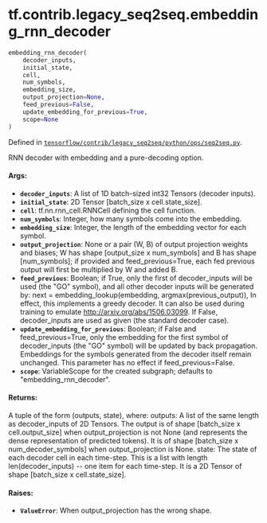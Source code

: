 <div itemscope itemtype="http://developers.google.com/ReferenceObject">
<meta itemprop="name" content="tf.contrib.legacy_seq2seq.embedding_rnn_decoder" />
</div>

# tf.contrib.legacy_seq2seq.embedding_rnn_decoder

``` python
embedding_rnn_decoder(
    decoder_inputs,
    initial_state,
    cell,
    num_symbols,
    embedding_size,
    output_projection=None,
    feed_previous=False,
    update_embedding_for_previous=True,
    scope=None
)
```



Defined in [`tensorflow/contrib/legacy_seq2seq/python/ops/seq2seq.py`](https://www.tensorflow.org/code/tensorflow/contrib/legacy_seq2seq/python/ops/seq2seq.py).

RNN decoder with embedding and a pure-decoding option.

#### Args:

* <b>`decoder_inputs`</b>: A list of 1D batch-sized int32 Tensors (decoder inputs).
* <b>`initial_state`</b>: 2D Tensor [batch_size x cell.state_size].
* <b>`cell`</b>: tf.nn.rnn_cell.RNNCell defining the cell function.
* <b>`num_symbols`</b>: Integer, how many symbols come into the embedding.
* <b>`embedding_size`</b>: Integer, the length of the embedding vector for each symbol.
* <b>`output_projection`</b>: None or a pair (W, B) of output projection weights and
    biases; W has shape [output_size x num_symbols] and B has
    shape [num_symbols]; if provided and feed_previous=True, each fed
    previous output will first be multiplied by W and added B.
* <b>`feed_previous`</b>: Boolean; if True, only the first of decoder_inputs will be
    used (the "GO" symbol), and all other decoder inputs will be generated by:
      next = embedding_lookup(embedding, argmax(previous_output)),
    In effect, this implements a greedy decoder. It can also be used
    during training to emulate http://arxiv.org/abs/1506.03099.
    If False, decoder_inputs are used as given (the standard decoder case).
* <b>`update_embedding_for_previous`</b>: Boolean; if False and feed_previous=True,
    only the embedding for the first symbol of decoder_inputs (the "GO"
    symbol) will be updated by back propagation. Embeddings for the symbols
    generated from the decoder itself remain unchanged. This parameter has
    no effect if feed_previous=False.
* <b>`scope`</b>: VariableScope for the created subgraph; defaults to
    "embedding_rnn_decoder".


#### Returns:

  A tuple of the form (outputs, state), where:
    outputs: A list of the same length as decoder_inputs of 2D Tensors. The
      output is of shape [batch_size x cell.output_size] when
      output_projection is not None (and represents the dense representation
      of predicted tokens). It is of shape [batch_size x num_decoder_symbols]
      when output_projection is None.
    state: The state of each decoder cell in each time-step. This is a list
      with length len(decoder_inputs) -- one item for each time-step.
      It is a 2D Tensor of shape [batch_size x cell.state_size].


#### Raises:

* <b>`ValueError`</b>: When output_projection has the wrong shape.